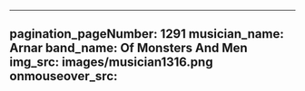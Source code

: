 ------
pagination_pageNumber: 1291
musician_name: Arnar
band_name: Of Monsters And Men
img_src: images/musician1316.png
onmouseover_src: 
------